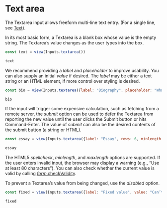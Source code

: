 # Text area

The Textarea input allows freeform multi-line text entry. (For a single line, see [Text](./text)).

In its most basic form, a Textarea is a blank box whose value is the empty string. The Textarea’s value changes as the user types into the box.

```js echo
const text = view(Inputs.textarea())
```

```js echo
text
```

We recommend providing a *label* and *placeholder* to improve usability. You can also supply an initial *value* if desired. The *label* may be either a text string or an HTML element, if more control over styling is desired.

```js echo
const bio = view(Inputs.textarea({label: "Biography", placeholder: "What’s your story?"}))
```

```js echo
bio
```

If the input will trigger some expensive calculation, such as fetching from a remote server, the *submit* option can be used to defer the Textarea from reporting the new value until the user clicks the Submit button or hits Command-Enter. The value of *submit* can also be the desired contents of the submit button (a string or HTML).

```js echo
const essay = view(Inputs.textarea({label: "Essay", rows: 6, minlength: 40, submit: true}))
```

```js echo
essay
```

The HTML5 *spellcheck*, *minlength*, and *maxlength* options are supported. If the user enters invalid input, the browser may display a warning (e.g., “Use at least 80 characters”). You can also check whether the current value is valid by calling [*form*.checkValidity](https://html.spec.whatwg.org/multipage/form-control-infrastructure.html#dom-cva-checkvalidity).

To prevent a Textarea’s value from being changed, use the *disabled* option.

```js echo
const fixed = view(Inputs.textarea({label: "Fixed value", value: "Can’t edit me!", disabled: true}))
```

```js echo
fixed
```